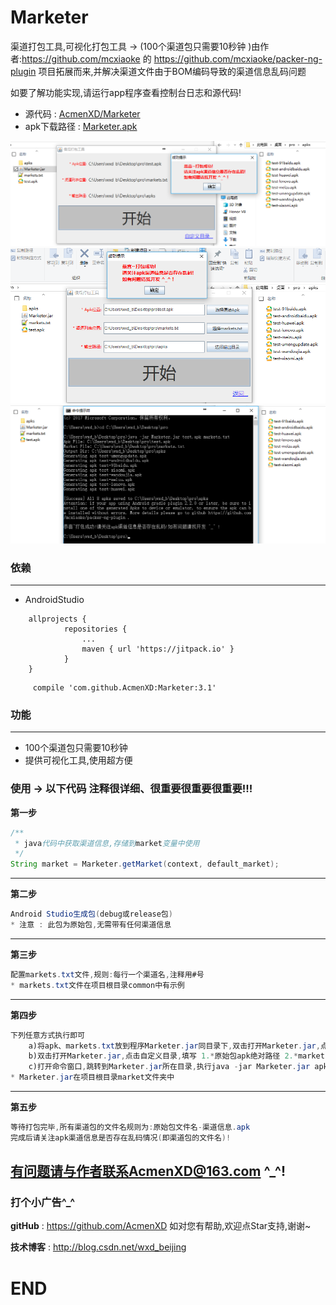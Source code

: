 # Marketer
渠道打包工具,可视化打包工具 -> (100个渠道包只需要10秒钟 )由作者:https://github.com/mcxiaoke 的 https://github.com/mcxiaoke/packer-ng-plugin 项目拓展而来,并解决渠道文件由于BOM编码导致的渠道信息乱码问题

如要了解功能实现,请运行app程序查看控制台日志和源代码!
* 源代码 : <a href="https://github.com/AcmenXD/Marketer">AcmenXD/Marketer</a>
* apk下载路径 : <a href="https://github.com/AcmenXD/Resource/blob/master/apks/Marketer.apk">Marketer.apk</a>

![jpg](https://github.com/AcmenXD/Marketer/blob/master/pic/1.jpg)
![jpg](https://github.com/AcmenXD/Marketer/blob/master/pic/2.jpg)
![jpg](https://github.com/AcmenXD/Marketer/blob/master/pic/3.jpg)

### 依赖
---
- AndroidStudio
```
	allprojects {
            repositories {
                ...
                maven { url 'https://jitpack.io' }
            }
	}
```
```
	 compile 'com.github.AcmenXD:Marketer:3.1'
```
### 功能
---
- 100个渠道包只需要10秒钟
- 提供可视化工具,使用超方便
### 使用 -> 以下代码 注释很详细、很重要很重要很重要!!!
**第一步**
```java
/**
 * java代码中获取渠道信息,存储到market变量中使用
 */
String market = Marketer.getMarket(context, default_market);
```
---
**第二步**
```java
Android Studio生成包(debug或release包)
* 注意 : 此包为原始包,无需带有任何渠道信息
```
---
**第三步**
```java
配置markets.txt文件,规则:每行一个渠道名,注释用#号
* markets.txt文件在项目根目录common中有示例
```
---
**第四步**
```java
下列任意方式执行即可
	a)将apk、markets.txt放到程序Marketer.jar同目录下,双击打开Marketer.jar,点击开始
	b)双击打开Marketer.jar,点击自定义目录,填写 1.*原始包apk绝对路径 2.*markets.txt绝对路径 3.*apks输出目录绝对路径,点击开始
	c)打开命令窗口,跳转到Marketer.jar所在目录,执行java -jar Marketer.jar apk路径 markets.txt路径 apks输出目录(可不填,默认为程序根目录apks文件夹) 点击回车执行命令
* Marketer.jar在项目根目录market文件夹中
```
---
**第五步**
```java
等待打包完毕,所有渠道包的文件名规则为:原始包文件名-渠道信息.apk
完成后请关注apk渠道信息是否存在乱码情况(即渠道包的文件名)!
```
有问题请与作者联系AcmenXD@163.com ^_^!
---
### 打个小广告^_^
**gitHub** : https://github.com/AcmenXD   如对您有帮助,欢迎点Star支持,谢谢~

**技术博客** : http://blog.csdn.net/wxd_beijing
# END